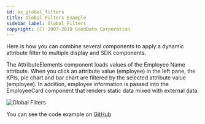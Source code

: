 ```yaml
---
id: ex_global_filters
title: Global Filters Example
sidebar_label: Global Filters
copyright: (C) 2007-2018 GoodData Corporation
---
```


Here is how you can combine several components to apply a dynamic attribute filter to multiple display and SDK components.

The AttributeElements component loads values of the Employee Name attribute. When you click an attribute value (employee) in the left pane, the KPIs, pie chart and bar chart are filtered by the selected attribute value (employee). In addition, employee information is passed into the EmployeeCard component that renders static data mixed with external data.

![Global Filters](assets/movie-speed.gif)

You can see the code example on [GitHub](https://github.com/gooddata/gooddata-react-components/blob/master/examples/src/components/GlobalFiltersExample.jsx)